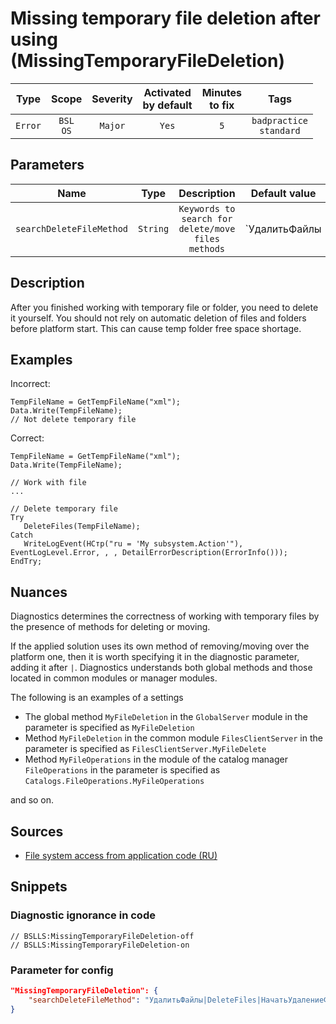 # Missing temporary file deletion after using (MissingTemporaryFileDeletion)

|   Type    |    Scope    | Severity |    Activated<br>by default    |    Minutes<br>to fix    |               Tags                |
|:--------:|:-----------------------------:|:--------:|:------------------------------:|:-----------------------------------:|:---------------------------------:|
| `Error` |         `BSL`<br>`OS`         | `Major` |              `Yes`              |                 `5`                 |    `badpractice`<br>`standard`    |

## Parameters


|           Name            |   Type    |                           Description                            |                                  Default value                                   |
|:------------------------:|:--------:|:-------------------------------------------------------------:|:-------------------------------------------------------------------------------------------:|
| `searchDeleteFileMethod` | `String` | `Keywords to search for delete/move files methods` | `УдалитьФайлы|DeleteFiles|НачатьУдалениеФайлов|BeginDeletingFiles|ПереместитьФайл|MoveFile` |
<!-- Блоки выше заполняются автоматически, не трогать -->
## Description

After you finished working with temporary file or folder, you need to delete it yourself. 
You should not rely on automatic deletion of files and folders before platform start. This can cause temp folder free space shortage.

## Examples

Incorrect:

```bsl
TempFileName = GetTempFileName("xml");
Data.Write(TempFileName);
// Not delete temporary file
```

Сorrect:

```bsl
TempFileName = GetTempFileName("xml");
Data.Write(TempFileName);

// Work with file
...

// Delete temporary file
Try
   DeleteFiles(TempFileName);
Catch
   WriteLogEvent(НСтр("ru = 'My subsystem.Action'"), EventLogLevel.Error, , , DetailErrorDescription(ErrorInfo()));
EndTry;
```

## Nuances

Diagnostics determines the correctness of working with temporary files by the presence of methods for deleting or moving.

If the applied solution uses its own method of removing/moving over the platform one, then it is worth specifying it in the diagnostic parameter, adding it after `|`. Diagnostics understands both global methods and those located in common modules or manager modules.

The following is an examples of a settings

- The global method `MyFileDeletion` in the `GlobalServer` module in the parameter is specified as `MyFileDeletion`
- Method `MyFileDeletion` in the common module `FilesClientServer` in the parameter is specified as `FilesClientServer.MyFileDelete`
- Method `MyFileOperations` in the module of the catalog manager `FileOperations` in the parameter is specified as `Catalogs.FileOperations.MyFileOperations`

and so on.

## Sources

* [File system access from application code (RU)](https://its.1c.ru/db/v8std#content:542:hdoc)

## Snippets

<!-- Блоки ниже заполняются автоматически, не трогать -->
### Diagnostic ignorance in code

```bsl
// BSLLS:MissingTemporaryFileDeletion-off
// BSLLS:MissingTemporaryFileDeletion-on
```

### Parameter for config

```json
"MissingTemporaryFileDeletion": {
    "searchDeleteFileMethod": "УдалитьФайлы|DeleteFiles|НачатьУдалениеФайлов|BeginDeletingFiles|ПереместитьФайл|MoveFile"
}
```
